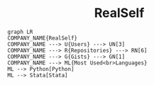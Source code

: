 <h1 align="center">RealSelf</h1>

```mermaid
graph LR
COMPANY_NAME{RealSelf}
COMPANY_NAME ---> U{Users} ---> UN[3]
COMPANY_NAME ---> R{Repositories} ---> RN[6]
COMPANY_NAME ---> G{Gists} ---> GN[1]
COMPANY_NAME ---> ML{Most Used<br>Languages}
ML --> Python[Python]
ML --> Stata[Stata]
```
